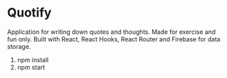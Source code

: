 # Quotify
Application for writing down quotes and thoughts. Made for exercise and fun only. Built with React, React Hooks, React Router and Firebase for data storage.

1. npm install
2. npm start
